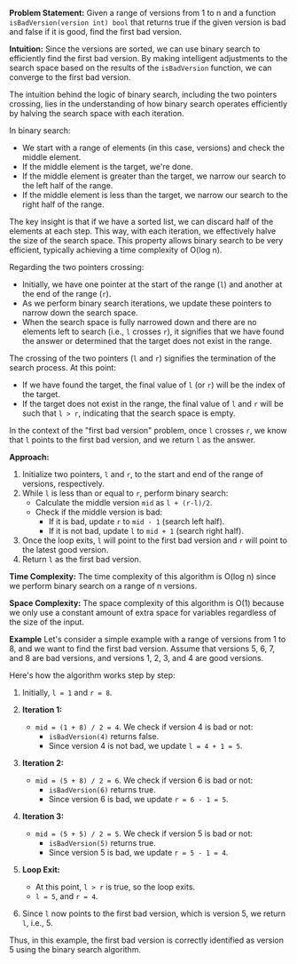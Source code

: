 **Problem Statement:**
Given a range of versions from 1 to n and a function `isBadVersion(version int) bool` that returns true if the given version is bad and false if it is good, find the first bad version.

**Intuition:**
Since the versions are sorted, we can use binary search to efficiently find the first bad version. By making intelligent adjustments to the search space based on the results of the `isBadVersion` function, we can converge to the first bad version.

The intuition behind the logic of binary search, including the two pointers crossing, lies in the understanding of how binary search operates efficiently by halving the search space with each iteration.

In binary search:
- We start with a range of elements (in this case, versions) and check the middle element.
- If the middle element is the target, we're done.
- If the middle element is greater than the target, we narrow our search to the left half of the range.
- If the middle element is less than the target, we narrow our search to the right half of the range.

The key insight is that if we have a sorted list, we can discard half of the elements at each step. This way, with each iteration, we effectively halve the size of the search space. This property allows binary search to be very efficient, typically achieving a time complexity of O(log n).

Regarding the two pointers crossing:
- Initially, we have one pointer at the start of the range (`l`) and another at the end of the range (`r`).
- As we perform binary search iterations, we update these pointers to narrow down the search space.
- When the search space is fully narrowed down and there are no elements left to search (i.e., `l` crosses `r`), it signifies that we have found the answer or determined that the target does not exist in the range.

The crossing of the two pointers (`l` and `r`) signifies the termination of the search process. At this point:
- If we have found the target, the final value of `l` (or `r`) will be the index of the target.
- If the target does not exist in the range, the final value of `l` and `r` will be such that `l > r`, indicating that the search space is empty.

In the context of the "first bad version" problem, once `l` crosses `r`, we know that `l` points to the first bad version, and we return `l` as the answer.


**Approach:**
1. Initialize two pointers, `l` and `r`, to the start and end of the range of versions, respectively.
2. While `l` is less than or equal to `r`, perform binary search:
    - Calculate the middle version `mid` as `l + (r-l)/2`.
    - Check if the middle version is bad:
        - If it is bad, update `r` to `mid - 1` (search left half).
        - If it is not bad, update `l` to `mid + 1` (search right half).
3. Once the loop exits, `l` will point to the first bad version and `r` will point to the latest good version.
4. Return `l` as the first bad version.

**Time Complexity:**
The time complexity of this algorithm is O(log n) since we perform binary search on a range of n versions.

**Space Complexity:**
The space complexity of this algorithm is O(1) because we only use a constant amount of extra space for variables regardless of the size of the input.


**Example**
Let's consider a simple example with a range of versions from 1 to 8, and we want to find the first bad version. Assume that versions 5, 6, 7, and 8 are bad versions, and versions 1, 2, 3, and 4 are good versions.

Here's how the algorithm works step by step:

1. Initially, `l = 1` and `r = 8`.

2. **Iteration 1:**
   - `mid = (1 + 8) / 2 = 4`. We check if version 4 is bad or not:
     - `isBadVersion(4)` returns false.
     - Since version 4 is not bad, we update `l = 4 + 1 = 5`.

3. **Iteration 2:**
   - `mid = (5 + 8) / 2 = 6`. We check if version 6 is bad or not:
     - `isBadVersion(6)` returns true.
     - Since version 6 is bad, we update `r = 6 - 1 = 5`.

4. **Iteration 3:**
   - `mid = (5 + 5) / 2 = 5`. We check if version 5 is bad or not:
     - `isBadVersion(5)` returns true.
     - Since version 5 is bad, we update `r = 5 - 1 = 4`.

5. **Loop Exit:**
   - At this point, `l > r` is true, so the loop exits.
   - `l = 5`, and `r = 4`.

6. Since `l` now points to the first bad version, which is version 5, we return `l`, i.e., 5.

Thus, in this example, the first bad version is correctly identified as version 5 using the binary search algorithm. 